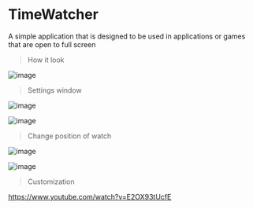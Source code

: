# TimeWatcher
A simple application that is designed to be used in applications or games that are open to full screen

>How it look

![image](https://i.imgur.com/eTL59tq.png)

>Settings window

![image](https://i.imgur.com/EZ8UXCq.png)

![image](https://i.imgur.com/YmPu0a5.png)

>Change position of watch

![image](https://i.imgur.com/HP996AB.png)

![image](https://i.imgur.com/UmFiKvZ.png)

>Customization

https://www.youtube.com/watch?v=E2OX93tUcfE

